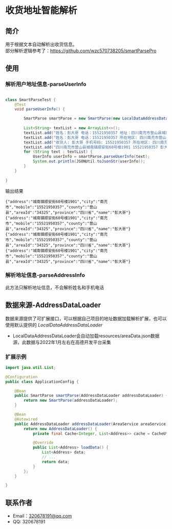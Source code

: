 # 收货地址智能解析

## 简介
用于根据文本自动解析出收货信息。 \
部分解析逻辑参考了：https://github.com/wzc570738205/smartParsePro

## 使用
### 解析用户地址信息-parseUserInfo
```java

class SmartParseTest {
    @Test
    void parseUserInfo() {

        SmartParse smartParse = new SmartParse(new LocalDataAddressDataLoader());
        
        List<String> textList = new ArrayList<>();
        textList.add("姓名：彭大哥 电话：15521950357 地址：四川南充市营山县城南镇顺安街60号楼1901");
        textList.add("姓名：彭大哥 电话：15521950357 所在地区: 四川南充市营山县城南镇 详细地址: 顺安街60号楼1901");
        textList.add("收货人: 彭大哥 手机号码: 15521950357 所在地区: 四川南充市营山县城南镇 详细地址: 顺安街60号楼1901");
        textList.add("四川南充市营山县城南镇顺安街60号楼1901 15521950357 彭大哥");
        for (String text : textList) {
            UserInfo userInfo = smartParse.parseUserInfo(text);
            System.out.println(JSONUtil.toJsonStr(userInfo));
        }
    }
    
}
```
输出结果
```text
{"address":"城南镇顺安街60号楼1901","city":"南充市","mobile":"15521950357","county":"营山县","areaId":"34325","province":"四川省","name":"彭大哥"}
{"address":"城南镇顺安街60号楼1901","city":"南充市","mobile":"15521950357","county":"营山县","areaId":"34325","province":"四川省","name":"彭大哥"}
{"address":"城南镇顺安街60号楼1901","city":"南充市","mobile":"15521950357","county":"营山县","areaId":"34325","province":"四川省","name":"彭大哥"}
{"address":"城南镇顺安街60号楼1901","city":"南充市","mobile":"15521950357","county":"营山县","areaId":"34325","province":"四川省","name":"彭大哥"}
```

### 解析地址信息-parseAddressInfo
此方法只解析地址信息，不会解析姓名和手机电话

## 数据来源-AddressDataLoader
数据来源提供了可扩展接口，可以根据自己项目的地址数据加载解析扩展，也可以使用默认提供的 *LocalDataAddressDataLoader*
- LocalDataAddressDataLoader会自动加载resources/areaData.json数据源，此数据与2022年1月左右在高德开发平台采集
### 扩展示例
```java
import java.util.List;

@Configuration
public class ApplicationConfig {

    @Bean
    public SmartParse smartParse(AddressDataLoader addressDataLoader) {
        return new SmartParse(addressDataLoader);
    }

    @Bean
    @Autowired
    public AddressDataLoader addressDataLoader(AreaService areaService) {
        return new AddressDataLoader() {
            private final Cache<Integer, List<Address>> cache = CacheUtil.newFIFOCache(1);

            @Override
            public List<Address> loadData() {
                List<Address> data;
                // ...
                return data;
            }
        };
    }

}
```




## 联系作者
* Email：320678191@qq.com
* QQ: 320678191

